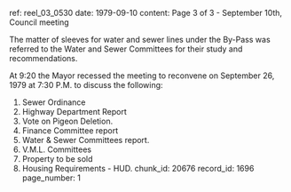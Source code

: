 ref: reel_03_0530
date: 1979-09-10
content: Page 3 of 3 - September 10th, Council meeting

The matter of sleeves for water and sewer lines under the By-Pass was referred to the Water and Sewer Committees for their study and recommendations.

At 9:20 the Mayor recessed the meeting to reconvene on September 26, 1979 at 7:30 P.M. to discuss the following:

1. Sewer Ordinance
2. Highway Department Report
3. Vote on Pigeon Deletion.
4. Finance Committee report
5. Water & Sewer Committees report.
6. V.M.L. Committees
7. Property to be sold
8. Housing Requirements - HUD.
chunk_id: 20676
record_id: 1696
page_number: 1

